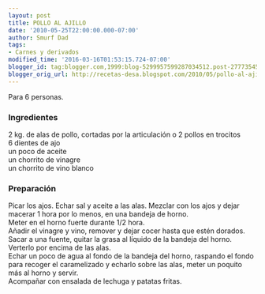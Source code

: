 ```yaml
---
layout: post
title: POLLO AL AJILLO
date: '2010-05-25T22:00:00.000-07:00'
author: Smurf Dad
tags:
- Carnes y derivados
modified_time: '2016-03-16T01:53:15.724-07:00'
blogger_id: tag:blogger.com,1999:blog-5299957599287034512.post-2777354512504171893
blogger_orig_url: http://recetas-desa.blogspot.com/2010/05/pollo-al-ajillo.html
---
```


Para 6 personas.<br><h3>Ingredientes</h3><p>2 kg. de alas de pollo, cortadas por la articulaci&oacute;n o 2 pollos en trocitos<br/>6 dientes de ajo<br/>un poco de aceite<br/>un chorrito de vinagre<br/>un chorrito de vino blanco</p><h3>Preparaci&oacute;n</h3><p>Picar los ajos. Echar sal y aceite a las alas. Mezclar con los ajos y dejar macerar 1 hora por lo menos, en una bandeja de horno.<br/>Meter en el horno fuerte durante 1/2 hora.<br/>A&ntilde;adir el vinagre y vino, remover y dejar cocer hasta que est&eacute;n dorados.<br/>Sacar a una fuente, quitar la grasa al l&iacute;quido de la bandeja del horno. Verterlo por encima de las alas.<br/>Echar un poco de agua al fondo de la bandeja del horno, raspando el fondo para recoger el caramelizado y echarlo sobre las alas, meter un poquito m&aacute;s al horno y servir.<br/>Acompa&ntilde;ar con ensalada de lechuga y patatas fritas.</p>